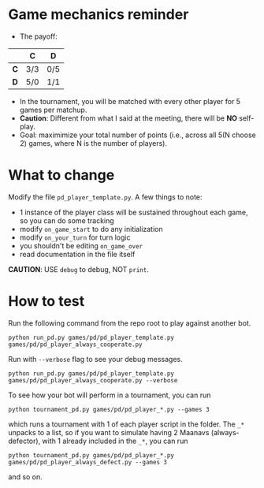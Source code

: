 # Game mechanics reminder
- The payoff:

|     | C   | D   |
|-----|-----|-----|
| **C** | 3/3 | 0/5 |
| **D** | 5/0 | 1/1 |
- In the tournament, you will be matched with every other player for 5 games per matchup.
- **Caution**: Different from what I said at the meeting, there will be **NO** self-play.
- Goal: maximimize your total number of points (i.e., across all 5(N choose 2) games, where N is the number of players).

# What to change
Modify the file `pd_player_template.py`. A few things to note:
- 1 instance of the player class will be sustained throughout each game, so you can do some tracking
- modify `on_game_start` to do any initialization
- modify `on_your_turn` for turn logic
- you shouldn't be editing `on_game_over`
- read documentation in the file itself


**CAUTION**: USE `debug` to debug, NOT `print`.

# How to test
Run the following command from the repo root to play against another bot.

``
python run_pd.py games/pd/pd_player_template.py games/pd/pd_player_always_cooperate.py
``

Run with ``--verbose`` flag to see your debug messages.

``
python run_pd.py games/pd/pd_player_template.py games/pd/pd_player_always_cooperate.py --verbose
``

To see how your bot will perform in a tournament, you can run

``
python tournament_pd.py games/pd/pd_player_*.py --games 3
``

which runs a tournament with 1 of each player script in the folder. The `_*` unpacks to a list, so if you want to simulate having 2 Maanavs (always-defector), with 1 already included in the `_*`, you can run

``
python tournament_pd.py games/pd/pd_player_*.py games/pd/pd_player_always_defect.py --games 3
``

and so on.